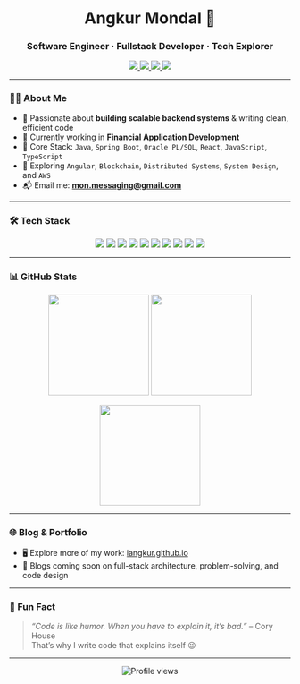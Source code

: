 <!-- 🎯 Personal Banner -->
<!--<p align="center">
  <img src="https://user-images.githubusercontent.com/67447840/226101508-1a4d9c30-900f-41d5-9d62-0dfb9ba09f02.png" alt="Angkur Mondal Banner" width="100%" />
</p>
-->
<h1 align="center">Angkur Mondal 👋</h1>
<h3 align="center">Software Engineer · Fullstack Developer · Tech Explorer</h3>

<p align="center">
  <a href="mailto:mon.messaging@gmail.com">
    <img src="https://img.shields.io/badge/Gmail-D14836?style=for-the-badge&logo=gmail&logoColor=white" />
  </a>
  <a href="https://github.com/iAngkur">
    <img src="https://img.shields.io/badge/GitHub-181717?style=for-the-badge&logo=github&logoColor=white" />
  </a>
  <a href="https://www.linkedin.com/in/angkur-mondal/">
    <img src="https://img.shields.io/badge/LinkedIn-0A66C2?style=for-the-badge&logo=linkedin&logoColor=white" />
  </a>
  <a href="https://iangkur.github.io/">
    <img src="https://img.shields.io/badge/Portfolio-121212?style=for-the-badge&logo=icloud&logoColor=white" />
  </a>
</p>

---

### 👨‍💻 About Me

- 🎯 Passionate about **building scalable backend systems** & writing clean, efficient code  
- 🏦 Currently working in **Financial Application Development**  
- 🧰 Core Stack: `Java`, `Spring Boot`, `Oracle PL/SQL`, `React`, `JavaScript`, `TypeScript`  
- 🌱 Exploring `Angular`, `Blockchain`, `Distributed Systems`, `System Design`, and `AWS`  
- 📬 Email me: **[mon.messaging@gmail.com](mailto:mon.messaging@gmail.com)**  

---

### 🛠️ Tech Stack

<p align="center">
  <img src="https://img.shields.io/badge/Java-ED8B00?style=for-the-badge&logo=java&logoColor=white" />
  <img src="https://img.shields.io/badge/SpringBoot-6DB33F?style=for-the-badge&logo=spring-boot&logoColor=white" />
  <img src="https://img.shields.io/badge/Oracle_SQL-F80000?style=for-the-badge&logo=oracle&logoColor=white" />
  <img src="https://img.shields.io/badge/C++-00599C?style=for-the-badge&logo=cplusplus&logoColor=white" />
  <img src="https://img.shields.io/badge/JavaScript-F7DF1E?style=for-the-badge&logo=javascript&logoColor=black" />
  <img src="https://img.shields.io/badge/TypeScript-3178C6?style=for-the-badge&logo=typescript&logoColor=white" />
  <img src="https://img.shields.io/badge/React-20232a?style=for-the-badge&logo=react&logoColor=61DAFB" />
  <img src="https://img.shields.io/badge/Next.js-000000?style=for-the-badge&logo=nextdotjs&logoColor=white" />
  <img src="https://img.shields.io/badge/HTML-E44D26?style=for-the-badge&logo=html5&logoColor=white" />
  <img src="https://img.shields.io/badge/CSS-1572B6?style=for-the-badge&logo=css3&logoColor=white" />
</p>

---

### 📊 GitHub Stats

<p align="center">
  <img src="https://github-readme-stats.vercel.app/api?username=iAngkur&show_icons=true&theme=tokyonight&hide_border=true" height="180" />
  <img src="https://github-readme-streak-stats.herokuapp.com/?user=iAngkur&theme=tokyonight&hide_border=true" height="180"/>
</p>

<p align="center">
  <img src="https://github-readme-stats.vercel.app/api/top-langs/?username=iAngkur&layout=compact&theme=tokyonight&hide_border=true" height="180"/>
</p>

---

### 🌐 Blog & Portfolio

- 🖥️ Explore more of my work: [iangkur.github.io](https://iangkur.github.io/)
- 📝 Blogs coming soon on full-stack architecture, problem-solving, and code design

---

### 💬 Fun Fact

> _“Code is like humor. When you have to explain it, it’s bad.”_ – Cory House  
> That’s why I write code that explains itself 😉

---

<!-- Visitors Counter -->
<p align="center">
  <img src="https://komarev.com/ghpvc/?username=iAngkur&style=flat-square&color=0e75b6" alt="Profile views" />
</p>
